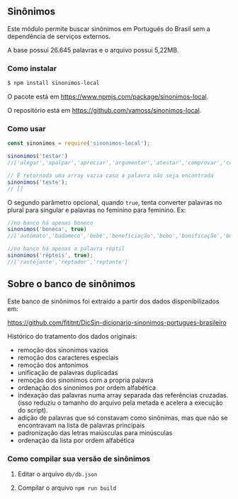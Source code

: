 ## Sinônimos

Este módulo permite buscar sinônimos em Português do Brasil sem a dependência de serviços externos.

A base possui 26.645 palavras e o arquivo possui 5,22MB.

### Como instalar

```bash
$ npm install sinonimos-local
```

O pacote está em https://www.npmjs.com/package/sinonimos-local.

O repositório está em https://github.com/vamoss/sinonimos-local.

### Como usar

```js
const sinonimos = require('sinonimos-local');

sinonimos('testar')
//['alegar','apalpar','apreciar','argumentar','atestar','comprovar','confirmar','contestar','convencer','debicar','degustar','demonstrar','depor','empreender','encetar','ensaiar','evidenciar','experimentar','fundamentar','gostar','intentar','justificar','libar','mostrar','paparicar','patentear','petiscar','pipinar','praticar','prelibar','provar','saborear','tatear','tentar','testemunhar','testificar','trincar']

// É retornada uma array vazia caso a palavra não seja encontrada
sinonimos('teste');
// []
```


O segundo parâmetro opcional, quando `true`, tenta converter palavras no plural para singular e palavras no feminino para feminino. Ex:
```js
//no banco há apenas boneco
sinonimos('boneca', true)
//['autómato','badameco','bebé','beneficiação','bobo','bonificação','bonifrate','briguela','bufão','criancinha','descontobeneficiar','fantoche','gratifiautômato','gratificação','marionete','nené','palhaço','pequerrucho','polichinelo','títere']

//no banco há apenas a palavra réptil
sinonimos('répteis', true);
//['rastejante','reptador','reptante']
```

## Sobre o banco de sinônimos

Este banco de sinônimos foi extraído a partir dos dados disponibilizados em:

https://github.com/fititnt/DicSin-dicionario-sinonimos-portugues-brasileiro

Histórico do tratamento dos dados originais:
- remoção dos sinonimos vazios
- remoção dos caracteres especiais
- remoção dos antonimos
- unificação de palavras duplicadas
- remoção dos sinonimos com a propria palavra
- ordenação dos sinonimos por ordem alfabética
- indexação das palavras numa array separada das referências cruzadas. (isso reduziu o tamanho do arquivo pela metada e acelera a execução do script).
- adição de palavras que só constavam como sinônimas, mas que não se encontravam na lista de palavras principais
- padronização das letras maiúsculas para minúsculas
- ordenação da lista por ordem alfabética

### Como compilar sua versão de sinônimos

1. Editar o arquivo `db/db.json`

2. Compilar o arquivo `npm run build`